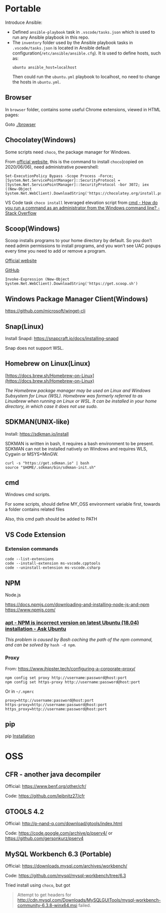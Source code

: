 # Portable

Introduce Ansible:

* Defined `ansible-playbook` task in `.vscode/tasks.json` which is used to run any Ansible playbook in this repo.
* The `inventory` folder used by the Ansible playbook tasks in `.vscode/tasks.json` is located in Ansible default configuration(`/etc/ansible/ansible.cfg`). It is used to define hosts, such as:
    ```
    ubuntu ansible_host=localhost
    ```
    Then could run the `ubuntu.yml` playbook to localhost, no need to change the hosts in `ubuntu.yml`.

## Browser

In `browser` folder, contains some useful Chrome extensions, viewed in HTML pages: 

Goto [./browser](./browser)

## Chocolatey(Windows)

Some scripts need `choco`, the package manager for Windows.

From [official website](https://chocolatey.org/install), this is the command to install `choco`(copied on 2020/06/06), need administrative powershell:

```
Set-ExecutionPolicy Bypass -Scope Process -Force; [System.Net.ServicePointManager]::SecurityProtocol = [System.Net.ServicePointManager]::SecurityProtocol -bor 3072; iex ((New-Object System.Net.WebClient).DownloadString('https://chocolatey.org/install.ps1'))
```

VS Code task `choco install` leveraged elevation script from [cmd - How do you run a command as an administrator from the Windows command line? - Stack Overflow](https://stackoverflow.com/questions/5944180/how-do-you-run-a-command-as-an-administrator-from-the-windows-command-line/5953967)

## Scoop(Windows)

Scoop installs programs to your home directory by default. So you don’t need admin permissions to install programs, and you won’t see UAC popups every time you need to add or remove a program.

[Official website](https://scoop.sh/)

[GitHub](https://github.com/lukesampson/scoop)

```
Invoke-Expression (New-Object System.Net.WebClient).DownloadString('https://get.scoop.sh')
```

## Windows Package Manager Client(Windows)

https://github.com/microsoft/winget-cli

## Snap(Linux)

Install Snapd: https://snapcraft.io/docs/installing-snapd

Snap does not support WSL.

## Homebrew on Linux(Linux)

[https://docs.brew.sh/Homebrew-on-Linux](https://docs.brew.sh/Homebrew-on-Linux)

*The Homebrew package manager may be used on Linux and Windows Subsystem for Linux (WSL). Homebrew was formerly referred to as Linuxbrew when running on Linux or WSL. It can be installed in your home directory, in which case it does not use sudo.*

## SDKMAN(UNIX-like)

Install: https://sdkman.io/install

SDKMAN is written in bash, it requires a bash environment to be present.  
SDKMAN can not be installed natively on Windows and requires WLS, Cygwin or MSYS+MinGW.

```
curl -s "https://get.sdkman.io" | bash
source "$HOME/.sdkman/bin/sdkman-init.sh"
```

## cmd

Windows cmd scripts.

For some scripts, should define MY\_OSS environment variable first, towards a folder contains related files

Also, this cmd path should be added to PATH

## VS Code Extension

### Extension commands

```
code --list-extensions
code --install-extension ms-vscode.cpptools
code --uninstall-extension ms-vscode.csharp
```

## NPM

Node.js

https://docs.npmjs.com/downloading-and-installing-node-js-and-npm
https://www.npmjs.com/


### [apt - NPM is incorrect version on latest Ubuntu (18.04) installation - Ask Ubuntu](https://askubuntu.com/questions/1036278/npm-is-incorrect-version-on-latest-ubuntu-18-04-installation)

_This problem is caused by Bash caching the path of the npm command, and can be solved by_ `hash -d npm`.

### Proxy

From: https://www.jhipster.tech/configuring-a-corporate-proxy/

```
npm config set proxy http://username:password@host:port
npm config set https-proxy http://username:password@host:port
```
Or in `~/.npmrc`

```
proxy=http://username:password@host:port
https-proxy=http://username:password@host:port
https_proxy=http://username:password@host:port
```



## pip

pip [Installation](https://pip.pypa.io/en/stable/installing/)


# OSS

## CFR - another java decompiler

Official: https://www.benf.org/other/cfr/

Code: https://github.com/leibnitz27/cfr

## GTOOLS 4.2

Official: http://p-nand-q.com/download/gtools/index.html

Code: https://code.google.com/archive/p/pserv4/ or https://github.com/gersonkurz/pserv4

## MySQL Workbench 6.3 (Portable)

Official: https://downloads.mysql.com/archives/workbench/

Code: https://github.com/mysql/mysql-workbench/tree/6.3

Tried install using `choco`, but got

> Attempt to get headers for http://cdn.mysql.com/Downloads/MySQLGUITools/mysql-workbench-community-6.3.8-winx64.msi failed.